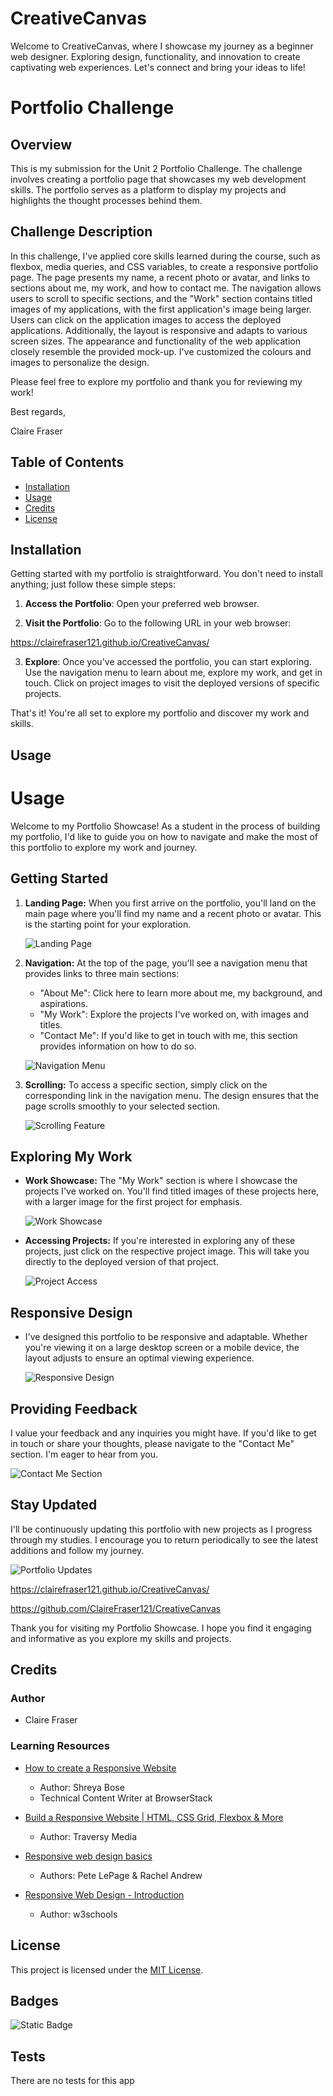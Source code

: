 # CreativeCanvas
Welcome to CreativeCanvas, where I showcase my journey as a beginner web designer. Exploring design, functionality, and innovation to create captivating web experiences. Let's connect and bring your ideas to life!

# Portfolio Challenge

## Overview

This is my submission for the Unit 2 Portfolio Challenge. The challenge involves creating a portfolio page that showcases my web development skills. The portfolio serves as a platform to display my projects and highlights the thought processes behind them.

## Challenge Description

In this challenge, I've applied core skills learned during the course, such as flexbox, media queries, and CSS variables, to create a responsive portfolio page. The page presents my name, a recent photo or avatar, and links to sections about me, my work, and how to contact me. The navigation allows users to scroll to specific sections, and the "Work" section contains titled images of my applications, with the first application's image being larger. Users can click on the application images to access the deployed applications. Additionally, the layout is responsive and adapts to various screen sizes.
The appearance and functionality of the web application closely resemble the provided mock-up. I've customized the colours and images to personalize the design.

Please feel free to explore my portfolio and thank you for reviewing my work!

Best regards,

Claire Fraser


## Table of Contents


* [Installation](#installation)
* [Usage](#usage)
* [Credits](#credits)
* [License](#license)


## Installation

Getting started with my portfolio is straightforward. You don't need to install anything; just follow these simple steps:

1. **Access the Portfolio**: Open your preferred web browser.

2. **Visit the Portfolio**: Go to the following URL in your web browser:

https://clairefraser121.github.io/CreativeCanvas/

3. **Explore**: Once you've accessed the portfolio, you can start exploring. Use the navigation menu to learn about me, explore my work, and get in touch. Click on project images to visit the deployed versions of specific projects.

That's it! You're all set to explore my portfolio and discover my work and skills.



## Usage 

# Usage

Welcome to my Portfolio Showcase! As a student in the process of building my portfolio, I'd like to guide you on how to navigate and make the most of this portfolio to explore my work and journey.

## Getting Started

1. **Landing Page:** When you first arrive on the portfolio, you'll land on the main page where you'll find my name and a recent photo or avatar. This is the starting point for your exploration.

   ![Landing Page](/images/landingPage.png)

2. **Navigation:** At the top of the page, you'll see a navigation menu that provides links to three main sections:
   - "About Me": Click here to learn more about me, my background, and aspirations.
   - "My Work": Explore the projects I've worked on, with images and titles.
   - "Contact Me": If you'd like to get in touch with me, this section provides information on how to do so.

   ![Navigation Menu](/images/navURLaboutMe.png)

3. **Scrolling:** To access a specific section, simply click on the corresponding link in the navigation menu. The design ensures that the page scrolls smoothly to your selected section.

   ![Scrolling Feature](/images/navBar.png)

## Exploring My Work

- **Work Showcase:** The "My Work" section is where I showcase the projects I've worked on. You'll find titled images of these projects here, with a larger image for the first project for emphasis.

   ![Work Showcase](/images/workSection.png)

- **Accessing Projects:** If you're interested in exploring any of these projects, just click on the respective project image. This will take you directly to the deployed version of that project.

   ![Project Access](/images/my-work.png)

## Responsive Design

- I've designed this portfolio to be responsive and adaptable. Whether you're viewing it on a large desktop screen or a mobile device, the layout adjusts to ensure an optimal viewing experience.

   ![Responsive Design](/images/responsive.png)

## Providing Feedback

I value your feedback and any inquiries you might have. If you'd like to get in touch or share your thoughts, please navigate to the "Contact Me" section. I'm eager to hear from you.

   ![Contact Me Section](/images/contact.png)

## Stay Updated

I'll be continuously updating this portfolio with new projects as I progress through my studies. I encourage you to return periodically to see the latest additions and follow my journey.

   ![Portfolio Updates](/images/creativeCanvas.png) 

   https://clairefraser121.github.io/CreativeCanvas/

   https://github.com/ClaireFraser121/CreativeCanvas

Thank you for visiting my Portfolio Showcase. I hope you find it engaging and informative as you explore my skills and projects.




## Credits

### Author
- Claire Fraser

### Learning Resources
- [How to create a Responsive Website](https://www.browserstack.com/guide/how-to-create-responsive-website)
   - Author: Shreya Bose
   - Technical Content Writer at BrowserStack

- [Build a Responsive Website | HTML, CSS Grid, Flexbox & More](https://www.youtube.com/watch?v=p0bGHP-PXD4)
   - Author: Traversy Media

- [Responsive web design basics](https://web.dev/articles/responsive-web-design-basics)
   - Authors: Pete LePage & Rachel Andrew

- [Responsive Web Design - Introduction](https://www.w3schools.com/css/css_rwd_intro.asp)
   - Author: w3schools



## License

This project is licensed under the [MIT License](LICENSE).





## Badges

![Static Badge](https://img.shields.io/badge/License-MIT-brightgreen)


## Tests

There are no tests for this app






[def]: LICENSE